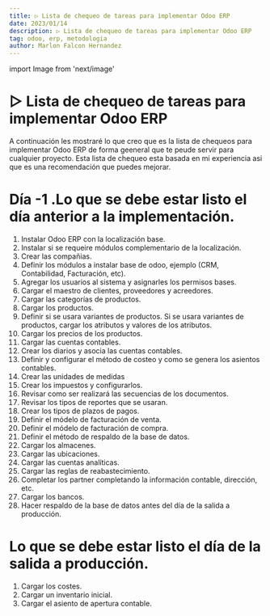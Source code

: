 ```yaml
---
title: ▷ Lista de chequeo de tareas para implementar Odoo ERP
date: 2023/01/14
description: ▷ Lista de chequeo de tareas para implementar Odoo ERP
tag: odoo, erp, metodologia
author: Marlon Falcon Hernandez
---
```

import Image from 'next/image'

# ▷ Lista de chequeo de tareas para implementar Odoo ERP
A continuación les mostraré lo que creo que es la lista de chequeos para implementar Odoo ERP de forma geeneral que te peude servir para cualquier proyecto. Esta lista de chequeo esta basada en mi experiencia asi que es una recomendación que puedes mejorar.


# Día -1 .Lo que se debe estar listo el día anterior a la implementación.
1. Instalar Odoo ERP con la localización base.
2. Instalar si se requeire módulos complementario de la localización.
3. Crear las compañias.
4. Definir los módulos a instalar base de odoo, ejemplo (CRM, Contabilidad, Facturación, etc).
5. Agregar los usuarios al sistema y asignarles los permisos bases.
6. Cargar el maestro de clientes, proveedores y acreedores.
7. Cargar las categorías de productos.
8. Cargar los productos.
9. Definir si se usara variantes de productos. Si se usara variantes de productos, cargar los atributos y valores de los atributos.
10. Cargar los precios de los productos.
11. Cargar las cuentas contables.
12. Crear los diarios y asocia las cuentas contables.
13. Definir y configurar el método de costeo y como se genera los asientos contables.
14. Crear las unidades de medidas
15. Crear los impuestos y configurarlos.
16. Revisar como ser realizará las secuencias de los documentos.
17. Revisar los tipos de reportes que se usaran.
18. Crear los tipos de plazos de pagos.
19. Definir el módelo de facturación de venta.
20. Definir el módelo de facturación de compra.
21. Definir el método de respaldo de la base de datos.
22. Cargar los almacenes.
23. Cargar las ubicaciones.
24. Cargar las cuentas analíticas.
25. Cargar las reglas de reabastecimiento.
26. Completar los partner completando la información contable, dirección, etc.
27. Cargar los bancos.
27. Hacer respaldo de la base de datos antes del día de la salida a producción.

#  Lo que se debe estar listo el día de la salida a producción.
1. Cargar los costes.
2. Cargar un inventario inicial.
3. Cargar el asiento de apertura contable.
